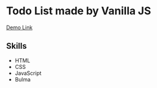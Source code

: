 # Todo List made by Vanilla JS

[Demo Link](https://bucky0112.github.io/todolist_soc/)

## Skills
* HTML
* CSS
* JavaScript
* Bulma
